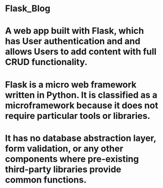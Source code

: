 # Flask_Blog
# A web app built with Flask, which has User authentication and and allows Users to add content with full CRUD functionality.

# Flask is a micro web framework written in Python. It is classified as a microframework because it does not require particular tools or libraries.
# It has no database abstraction layer, form validation, or any other components where pre-existing third-party libraries provide common functions.
